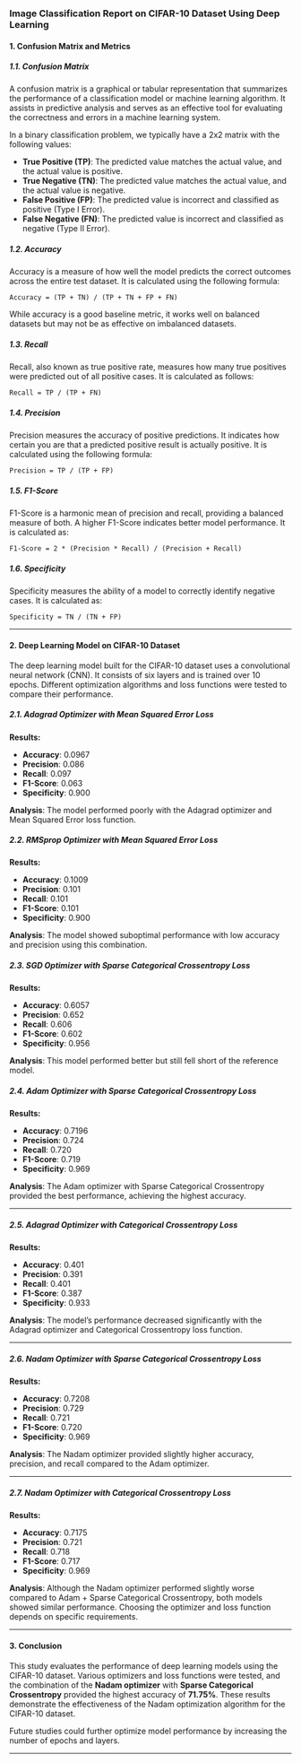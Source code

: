 ### **Image Classification Report on CIFAR-10 Dataset Using Deep Learning**

#### **1. Confusion Matrix and Metrics**

##### 1.1. Confusion Matrix
A confusion matrix is a graphical or tabular representation that summarizes the performance of a classification model or machine learning algorithm. It assists in predictive analysis and serves as an effective tool for evaluating the correctness and errors in a machine learning system.

In a binary classification problem, we typically have a 2x2 matrix with the following values:

- **True Positive (TP)**: The predicted value matches the actual value, and the actual value is positive.
- **True Negative (TN)**: The predicted value matches the actual value, and the actual value is negative.
- **False Positive (FP)**: The predicted value is incorrect and classified as positive (Type I Error).
- **False Negative (FN)**: The predicted value is incorrect and classified as negative (Type II Error).

##### 1.2. Accuracy
Accuracy is a measure of how well the model predicts the correct outcomes across the entire test dataset. It is calculated using the following formula:

```
Accuracy = (TP + TN) / (TP + TN + FP + FN)
```

While accuracy is a good baseline metric, it works well on balanced datasets but may not be as effective on imbalanced datasets.

##### 1.3. Recall
Recall, also known as true positive rate, measures how many true positives were predicted out of all positive cases. It is calculated as follows:

```
Recall = TP / (TP + FN)
```

##### 1.4. Precision
Precision measures the accuracy of positive predictions. It indicates how certain you are that a predicted positive result is actually positive. It is calculated using the following formula:

```
Precision = TP / (TP + FP)
```

##### 1.5. F1-Score
F1-Score is a harmonic mean of precision and recall, providing a balanced measure of both. A higher F1-Score indicates better model performance. It is calculated as:

```
F1-Score = 2 * (Precision * Recall) / (Precision + Recall)
```

##### 1.6. Specificity
Specificity measures the ability of a model to correctly identify negative cases. It is calculated as:

```
Specificity = TN / (TN + FP)
```

---

#### **2. Deep Learning Model on CIFAR-10 Dataset**

The deep learning model built for the CIFAR-10 dataset uses a convolutional neural network (CNN). It consists of six layers and is trained over 10 epochs. Different optimization algorithms and loss functions were tested to compare their performance.

##### 2.1. Adagrad Optimizer with Mean Squared Error Loss

**Results:**
- **Accuracy**: 0.0967
- **Precision**: 0.086
- **Recall**: 0.097
- **F1-Score**: 0.063
- **Specificity**: 0.900

**Analysis**: The model performed poorly with the Adagrad optimizer and Mean Squared Error loss function.

##### 2.2. RMSprop Optimizer with Mean Squared Error Loss

**Results:**
- **Accuracy**: 0.1009
- **Precision**: 0.101
- **Recall**: 0.101
- **F1-Score**: 0.101
- **Specificity**: 0.900

**Analysis**: The model showed suboptimal performance with low accuracy and precision using this combination.

##### 2.3. SGD Optimizer with Sparse Categorical Crossentropy Loss

**Results:**
- **Accuracy**: 0.6057
- **Precision**: 0.652
- **Recall**: 0.606
- **F1-Score**: 0.602
- **Specificity**: 0.956

**Analysis**: This model performed better but still fell short of the reference model.

##### 2.4. Adam Optimizer with Sparse Categorical Crossentropy Loss

**Results:**
- **Accuracy**: 0.7196
- **Precision**: 0.724
- **Recall**: 0.720
- **F1-Score**: 0.719
- **Specificity**: 0.969

**Analysis**: The Adam optimizer with Sparse Categorical Crossentropy provided the best performance, achieving the highest accuracy.

---

##### 2.5. Adagrad Optimizer with Categorical Crossentropy Loss

**Results:**
- **Accuracy**: 0.401
- **Precision**: 0.391
- **Recall**: 0.401
- **F1-Score**: 0.387
- **Specificity**: 0.933

**Analysis**: The model’s performance decreased significantly with the Adagrad optimizer and Categorical Crossentropy loss function.

---

##### 2.6. Nadam Optimizer with Sparse Categorical Crossentropy Loss

**Results:**
- **Accuracy**: 0.7208
- **Precision**: 0.729
- **Recall**: 0.721
- **F1-Score**: 0.720
- **Specificity**: 0.969

**Analysis**: The Nadam optimizer provided slightly higher accuracy, precision, and recall compared to the Adam optimizer.

---

##### 2.7. Nadam Optimizer with Categorical Crossentropy Loss

**Results:**
- **Accuracy**: 0.7175
- **Precision**: 0.721
- **Recall**: 0.718
- **F1-Score**: 0.717
- **Specificity**: 0.969

**Analysis**: Although the Nadam optimizer performed slightly worse compared to Adam + Sparse Categorical Crossentropy, both models showed similar performance. Choosing the optimizer and loss function depends on specific requirements.

---

#### **3. Conclusion**

This study evaluates the performance of deep learning models using the CIFAR-10 dataset. Various optimizers and loss functions were tested, and the combination of the **Nadam optimizer** with **Sparse Categorical Crossentropy** provided the highest accuracy of **71.75%**. These results demonstrate the effectiveness of the Nadam optimization algorithm for the CIFAR-10 dataset.

Future studies could further optimize model performance by increasing the number of epochs and layers.

---


